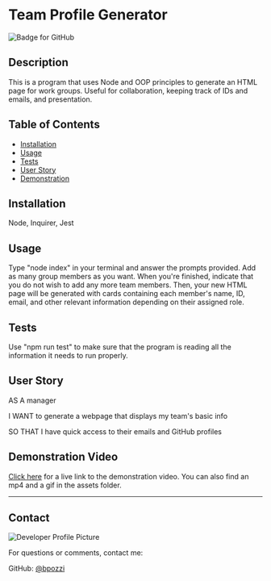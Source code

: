 # Team Profile Generator
  ![Badge for GitHub](https://img.shields.io/github/languages/top/brenhamp/team-profile-generator?style=flat&logo=appveyor) 


  ## Description

  This is a program that uses Node and OOP principles to generate an HTML page for work groups. Useful for collaboration, keeping track of IDs and emails, and presentation.
  ## Table of Contents
  * [Installation](#installation)
  * [Usage](#usage)
  * [Tests](#tests)
  * [User Story](#user-story)
  * [Demonstration](#demonstration-video)
  
  ## Installation
  
  Node, Inquirer, Jest 
  
  ## Usage
  
  Type "node index" in your terminal and answer the prompts provided. Add as many group members as you want. When you're finished, indicate that you do not wish to add any more team members. Then, your new HTML page will be generated with cards containing each member's name, ID, email, and other relevant information depending on their assigned role.
  
  ## Tests
  
  Use "npm run test" to make sure that the program is reading all the information it needs to run properly.
  
  ## User Story
  
  AS A manager

  I WANT to generate a webpage that displays my team's basic info

  SO THAT I have quick access to their emails and GitHub profiles

  ## Demonstration Video

  [Click here](https://streamable.com/u8vn2y) for a live link to the demonstration video. You can also find an mp4 and a gif in the assets folder.
  
  ---
  
  ## Contact
  
  ![Developer Profile Picture](https://avatars.githubusercontent.com/u/57388365?v=4) 
  
  For questions or comments, contact me:
 
  GitHub: [@bpozzi](https://api.github.com/users/bpozzi)
  